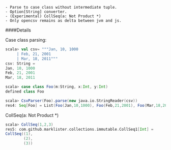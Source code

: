     - Parse to case class without intermediate tuple.
    - Option[String] converter.
    - (Experimental) CollSeq(a: Not Product *)
    - Only opencsv remains as delta between jvm and js.
    
####Details

Case class parsing:

```scala
scala> val csv= """Jan, 10, 1000
     | Feb, 21, 2001
     | Mar, 18, 2011"""
csv: String =
Jan, 10, 1000
Feb, 21, 2001
Mar, 18, 2011

scala> case class Foo(m:String, x:Int, y:Int)
defined class Foo

scala> CsvParser(Foo).parse(new java.io.StringReader(csv))
res4: Seq[Foo] = List(Foo(Jan,10,1000), Foo(Feb,21,2001), Foo(Mar,18,2011))
```

CollSeq(a: Not Product *)

```scala
scala> CollSeq(1,2,3)
res5: com.github.marklister.collections.immutable.CollSeq1[Int] =
CollSeq((1),
        (2),
        (3))
```